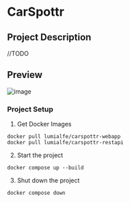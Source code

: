 # CarSpottr

## Project Description

//TODO

## Preview

![image](https://github.com/lumialfe/CarSpottr/assets/60442261/035cc15f-793c-4fe8-a770-6e8a2a842f2a)

### Project Setup

1. Get Docker Images
  ```
  docker pull lumialfe/carspottr-webapp
  docker pull lumialfe/carspottr-restapi
  ```

2. Start the project

  ```
  docker compose up --build
  ```

3. Shut down the project
  ```
  docker compose down
  ```
